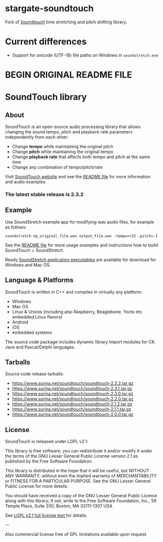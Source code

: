 # stargate-soundtouch

Fork of [Soundtouch](https://codeberg.org/soundtouch) time stretching and
pitch shifting library.

# Current differences
+ Support for unicode (UTF-16) file paths on Windows in `soundstretch.exe`


# BEGIN ORIGINAL README FILE

# SoundTouch library

## About

SoundTouch is an open-source audio processing library that allows changing the sound tempo, pitch and playback rate parameters independently from each other:
* Change **tempo** while maintaining the original pitch
* Change **pitch** while maintaining the original tempo
* Change **playback rate** that affects both tempo and pitch at the
same time
* Change any combination of tempo/pitch/rate

Visit [SoundTouch website](https://www.surina.net/soundtouch) and see the [README file](https://www.surina.net/soundtouch/readme.html) for more information and audio examples.

### The latest stable release is 2.3.2

## Example

Use SoundStretch example app for modifying wav audio files, for example as follows:

```
soundstretch my_original_file.wav output_file.wav -tempo=+15 -pitch=-3
```

See the [README file](http://soundtouch.surina.net/README.html) for more usage examples and instructions how to build SoundTouch + SoundStretch.

Ready [SoundStretch application executables](https://www.surina.net/soundtouch/download.html) are available for download for Windows and Mac OS.

## Language & Platforms

SoundTouch is written in C++ and compiles in virtually any platform:
* Windows
* Mac OS
* Linux & Unices (including also Raspberry, Beaglebone, Yocto etc embedded Linux flavors)
* Android
* iOS
* embedded systems

The source code package includes dynamic library import modules for C#, Java and Pascal/Delphi languages.

## Tarballs

Source code release tarballs:
* https://www.surina.net/soundtouch/soundtouch-2.3.2.tar.gz
* https://www.surina.net/soundtouch/soundtouch-2.3.1.tar.gz
* https://www.surina.net/soundtouch/soundtouch-2.3.0.tar.gz
* https://www.surina.net/soundtouch/soundtouch-2.2.0.tar.gz
* https://www.surina.net/soundtouch/soundtouch-2.1.2.tar.gz
* https://www.surina.net/soundtouch/soundtouch-2.1.1.tar.gz
* https://www.surina.net/soundtouch/soundtouch-2.0.0.tar.gz

## License

SoundTouch is released under LGPL v2.1:

This library is free software; you can redistribute it and/or modify it under the terms of the GNU Lesser General Public License version 2.1 as published by the Free Software Foundation.

This library is distributed in the hope that it will be useful, but WITHOUT ANY WARRANTY; without even the implied warranty of MERCHANTABILITY or FITNESS FOR A PARTICULAR PURPOSE. See the GNU Lesser General Public License for more details.

You should have received a copy of the GNU Lesser General Public License along with this library; if not, write to the Free Software Foundation, Inc., 59 Temple Place, Suite 330, Boston, MA 02111-1307 USA

See [LGPL v2.1 full license text ](https://www.gnu.org/licenses/old-licenses/lgpl-2.1.html) for details.

--

Also commercial license free of GPL limitations available upon request
